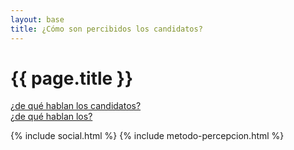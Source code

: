 ```yaml
---
layout: base
title: ¿Cómo son percibidos los candidatos?
---
```


<div class='row'>
    <div class='col-sm-7'>
        <h1 class='thin orange'>{{ page.title }}</h1>
    </div>
    <div class='col-sm-5 tright'>
        <a class='next-question' href='{{ site.baseurl }}/pages/de-que-hablan'>
            <span class='question'>¿de qué hablan los candidatos?</span> <i class='icon-arrow-right'></i>
        </a>
    </div>
</div>

<div class='row'>
    <div class='col-md-12 air-top'>
        <div class='tabla-comparativa' id='charts'>
            <!-- Charts Here -->
        </div>
    </div>
</div>

<div class='row'>
    <div class='col-sm-12 tright'>
        <a class='next-question' href='{{ site.baseurl }}/pages/de-que-hablan'>
            <span class='question'>¿de qué hablan los?</span> <i class='icon-arrow-right'></i>
        </a>
    </div>
</div>

{% include social.html %}
{% include metodo-percepcion.html %}

<!-- Libraries -->
<script src="{{ site.baseurl }}/js/lib/d3.v3.min.js" charset="utf-8"></script>
<script src="{{ site.baseurl }}/js/lib/underscore.js" charset="utf-8"></script>
<script src="{{ site.baseurl }}/js/lib/backbone.js" charset="utf-8"></script>
<script src="{{ site.baseurl }}/js/candidatometro.js"></script>

<script>

    var jsonUrl = '{{ site.baseurl }}/data/citisent_json/json_study_74.json',

    var dset = Candidatometro.Dataset()
        .json(jsonUrl);

    var a = {};
    _.extend(a, Backbone.Events);

    a.listenTo(dset, 'dataset:ready', function() {

        var from = new Date('2013-10-01'),
            to = new Date('2013-12-01');

        var data = [
            { name: 'franco parisi',          img: '{{ site.baseurl }}/img/fot_franco_parisi.jpg' },
            { name: 'Marcel Claude',          img: '{{ site.baseurl }}/img/fot_marcel_claude.jpg' },
            { name: 'Ricardo Israel',         img: '{{ site.baseurl }}/img/fot_ricardo_israel.jpg' },
            { name: 'Marco Enríquez-Ominami', img: '{{ site.baseurl }}/img/fot_marco_enriquez-ominami.jpg' },
            { name: 'Roxana Miranda',         img: '{{ site.baseurl }}/img/fot_roxana_miranda.jpg' },
            { name: 'Michelle Bachelet',      img: '{{ site.baseurl }}/img/fot_michelle_bachelet.jpg' },
            { name: 'Evelyn Matthei',         img: '{{ site.baseurl }}/img/fot_evelyn_matthei.jpg' },
            { name: 'Alfredo Sfeir',          img: '{{ site.baseurl }}/img/fot_alfredo_sfeir.jpg' },
            { name: 'Tomás Jocelyn-Holt',     img: '{{ site.baseurl }}/img/fot_tomas_jocelyn-holt.jpg' },

        ];

        data.forEach(function(d) {
            d.data = dset.items().get(d.name);
        });

        var barchart = Candidatometro.BarChart()
            .timeDomain(d3.time.days(from, to));

        var totals = Candidatometro.Totals();

        var rowCandidato = d3.select('#charts').selectAll('div.row.candidato')
            .data(data)
            .enter()
            .append('div')
            .attr('class', 'row row-candidato');

        // Avatar
        var divAvatar = rowCandidato.append('div')
            .attr('class', 'col-sm-1')
            .append('div')
            .attr('class', 'avatar');

        divAvatar
            .append('img')
            .attr('class', 'img-circle img-responsive')
            .attr('src', function(d) { return d.img; });

        divAvatar.append('h6')
            .attr('class', 'bold uc')
            .text(function(d) { return d.name; });

        // Graph
        var divGraph = rowCandidato.append('div')
            .attr('class', 'col-sm-9 graph')
            .call(barchart);

        var divTotals = rowCandidato.append('div')
            .attr('class', 'col-sm-2 tc-info');

        divTotals.call(totals);

    });

</script>

